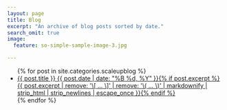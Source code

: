 ```yaml
---
layout: page
title: Blog
excerpt: "An archive of blog posts sorted by date."
search_omit: true
image:
  feature: so-simple-sample-image-3.jpg

---
```


<ul class="post-list">
{% for post in site.categories.scaleupblog %}
  <li><article><a href="{{ site.url }}{{ post.url }}">{{ post.title }} <span class="entry-date"><time datetime="{{ post.date | date_to_xmlschema }}">{{ post.date | date: "%B %d, %Y" }}</time></span>{% if post.excerpt %} <span class="excerpt">{{ post.excerpt | remove: '\[ ... \]' | remove: '\( ... \)' | markdownify | strip_html | strip_newlines | escape_once }}</span>{% endif %}</a></article></li>
{% endfor %}
</ul>
